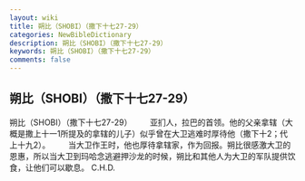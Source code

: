 ```yaml
---
layout: wiki
title: 朔比（SHOBI）（撒下十七27-29）
categories: NewBibleDictionary
description: 朔比（SHOBI）（撒下十七27-29）
keywords: 朔比（SHOBI）（撒下十七27-29）
comments: false
---
```


## 朔比（SHOBI）（撒下十七27-29）



朔比（SHOBI）（撒下十七27-29）
　　亚扪人，拉巴的首领。他的父亲拿辖（大概是撒上十一1所提及的拿辖的儿子）似乎曾在大卫逃难时厚待他（撒下十2；代上十九2）。
　　当大卫作王时，他也厚待拿辖家，作为回报。朔比很感激大卫的恩惠，所以当大卫到玛哈念逃避押沙龙的时候，朔比和其他人为大卫的军队提供饮食，让他们可以歇息。
C.H.D.




